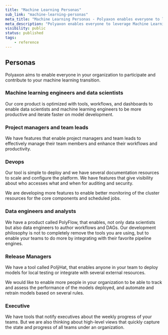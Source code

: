 ```yaml
---
title: "Machine Learning Personas"
sub_link: "machine-learning-personas"
meta_title: "Machine Learning Personas - Polyaxon enables everyone to leverage Machine Learning"
meta_description: "Polyaxon enables everyone to leverage Machine Learning."
visibility: public
status: published
tags:
    - reference
---
```


## Personas

Polyaxon aims to enable everyone in your organization to participate and contribute to your machine learning transition.

### Machine learning engineers and data scientists

Our core product is optimized with tools, workflows, and dashboards to enable data scientists and machine learning engineers to be more productive and iterate faster on model development.

### Project managers and team leads

We have features that enable project managers and team leads to effectively manage their team members and enhance their workflows and productivity.

### Devops

Our tool is simple to deploy and we have several documentation resources to scale and configure the platform. 
We have features that give visibility about who accesses what and when for auditing and security.

We are developing more features to enable better monitoring of the cluster resources for the core components and scheduled jobs.

### Data engineers and analysts

We have a product called PolyFlow, that enables, not only data scientists but also data engineers to author workflows and DAGs. 
Our development philosophy is not to completely remove the tools you are using, but to enable your teams to do more by integrating with their favorite pipeline engines.

### Release Managers

We have a tool called PolŷHat, that enables anyone in your team to deploy models for local testing or integrate with several external resources.

We would like to enable more people in your organization to be able to track and assess the performance of the models deployed, and automate and retrain models based on several rules.

### Executive

We have tools that notify executives about the weekly progress of your teams. But we are also thinking about high-level views that quickly capture the state and progress of all teams under an organization.
